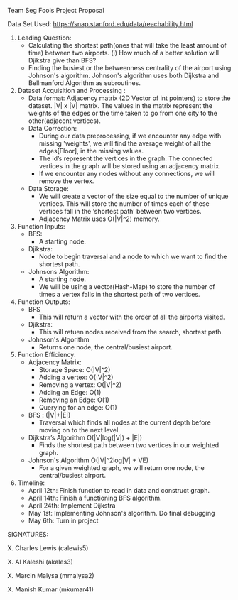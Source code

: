﻿Team Seg Fools Project Proposal

Data Set Used: <https://snap.stanford.edu/data/reachability.html>

1. Leading Question:
   - Calculating the shortest path(ones that will take the least amount of time) between two airports.
      (i) How much of a better solution will Djikstra give than BFS?
   - Finding the busiest or the betweenness centrality of the airport using Johnson's algorithm. Johnson's algorithm uses both Dijkstra and Bellmanford Algorithm as subroutines.
2. Dataset Acquisition and Processing :
   - Data format:
      Adjacency matrix (2D Vector of int pointers) to store the dataset. |V| x |V| matrix. The values in the matrix represent the weights of the edges or the time taken to go from one city to the other(adjacent vertices).
   - Data Correction:
      - During our data preprocessing, if we encounter any edge with missing 'weights', we will find the average weight of all the edges[Floor], in the missing values.
      - The id’s represent the vertices in the graph. The connected vertices in the graph will be stored using an adjacency matrix.
      - If we encounter any nodes without any connections, we will remove the vertex.
   - Data Storage: 
      - We will create a vector of the size equal to the number of unique vertices. This will store the number of times each of these vertices fall in the ‘shortest path’ between two vertices.
      - Adjacency Matrix uses O(|V|^2) memory.
3. Function Inputs:
   - BFS: 
      - A starting node. 
   - Djikstra: 
      - Node to begin traversal and a node to which we want to find the shortest path.
   - Johnsons Algorithm: 
      - A starting node. 
      - We will be using a vector(Hash-Map) to store the number of times a vertex falls in the shortest path of two vertices.
4. Function Outputs:
   - BFS
     - This will return a vector with the order of all the airports visited.
   - Djikstra: 
      - This will retuen nodes received from the search, shortest path.
   - Johnson's Algorithm
      - Returns one node, the central/busiest airport.
5. Function Efficiency: 
   - Adjacency Matrix:
      - Storage Space: O(|V|^2)
      - Adding a vertex: O(|V|^2)
      - Removing a vertex: O(|V|^2)
      - Adding an Edge: O(1)
      - Removing an Edge: O(1)
      - Querying for an edge: O(1)
   - BFS : (|V|+|E|)
      - Traversal which finds all nodes at the current depth before moving on to the next level.
   - Dijkstra’s Algorithm O(|V|log(|V|) + |E|)
      - Finds the shortest path between two vertices in our weighted graph.
   - Johnson's Algorithm O(|V|^2log|V| + VE)
      - For a given weighted graph, we will return one node, the central/busiest airport.
6. Timeline:
   - April 12th: Finish function to read in data and construct graph.
   - April 14th: Finish a functioning BFS algorithm. 
   - April 24th: Implement Dijkstra
   - May 1st: Implementing Johnson's algorithm. Do final debugging 
   - May 6th: Turn in project

SIGNATURES:

X. Charles Lewis (calewis5)

X. Al Kaleshi (akales3)

X. Marcin Malysa (mmalysa2)

X. Manish Kumar (mkumar41)
